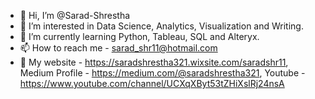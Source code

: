 - 👋 Hi, I’m @Sarad-Shrestha
- 👀 I’m interested in Data Science, Analytics, Visualization and Writing.
- 🌱 I’m currently learning Python, Tableau, SQL and Alteryx.
- 📫 How to reach me - sarad_shr11@hotmail.com
- 💞️ My website - https://saradshrestha321.wixsite.com/saradshr11, Medium Profile - https://medium.com/@saradshrestha321, Youtube - https://www.youtube.com/channel/UCXqXByt53tZHiXslRj24nsA

<!---
Sarad-Shrestha/Sarad-Shrestha is a ✨ special ✨ repository because its `README.md` (this file) appears on your GitHub profile.
You can click the Preview link to take a look at your changes.
--->
